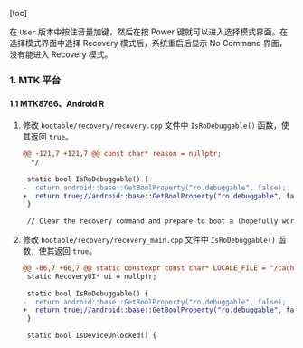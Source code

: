 [toc]

在 `User` 版本中按住音量加键，然后在按 Power 键就可以进入选择模式界面。在选择模式界面中选择 Recovery 模式后，系统重启后显示 No Command 界面，没有能进入 Recovery 模式。

### 1. MTK 平台

#### 1.1 MTK8766、Android R

1. 修改 `bootable/recovery/recovery.cpp` 文件中 `IsRoDebuggable()` 函数，使其返回 `true`。

   ```diff
   @@ -121,7 +121,7 @@ const char* reason = nullptr;
     */
    
    static bool IsRoDebuggable() {
   -  return android::base::GetBoolProperty("ro.debuggable", false);
   +  return true;//android::base::GetBoolProperty("ro.debuggable", false);
    }
    
    // Clear the recovery command and prepare to boot a (hopefully working) system,
   ```

2. 修改 `bootable/recovery/recovery_main.cpp` 文件中 `IsRoDebuggable()` 函数，使其返回 `true`。

   ```diff
   @@ -66,7 +66,7 @@ static constexpr const char* LOCALE_FILE = "/cache/recovery/last_locale";
    static RecoveryUI* ui = nullptr;
    
    static bool IsRoDebuggable() {
   -  return android::base::GetBoolProperty("ro.debuggable", false);
   +  return true;//android::base::GetBoolProperty("ro.debuggable", false);
    }
    
    static bool IsDeviceUnlocked() {
   ```

   

